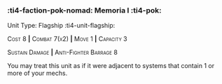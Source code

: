 ### :ti4-faction-pok-nomad: **Memoria I** :ti4-pok:

Unit Type: Flagship :ti4-unit-flagship:

<span style="font-variant:small-caps;">Cost 8</span> __|__ <span style="font-variant:small-caps;">Combat 7(x2)</span> __|__ <span style="font-variant:small-caps;">Move 1</span> __|__ <span style="font-variant:small-caps;">Capacity 3</span>

<span style="font-variant:small-caps;">Sustain Damage</span> __|__ <span style="font-variant:small-caps;">Anti-Fighter Barrage 8</span>

You may treat this unit as if it were adjacent to systems that contain 1 or more of your mechs.
